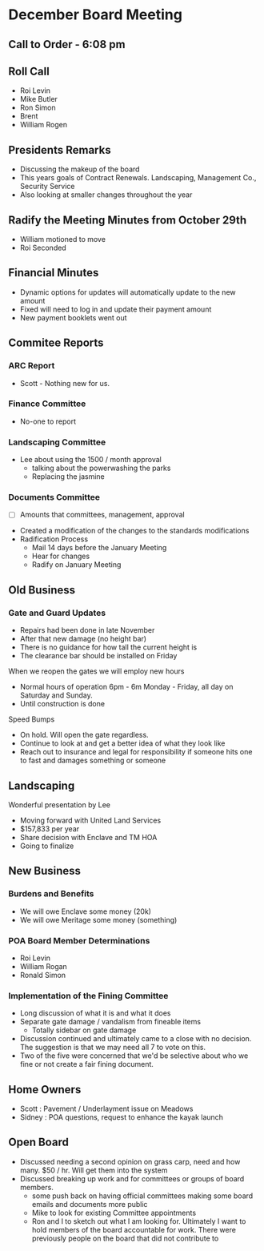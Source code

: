 # December Board Meeting

## Call to Order - 6:08 pm

## Roll Call

- Roi Levin
- Mike Butler
- Ron Simon
- Brent
- William Rogen

## Presidents Remarks

- Discussing the makeup of the board
- This years goals of Contract Renewals. Landscaping, Management Co., Security Service
- Also looking at smaller changes throughout the year

## Radify the Meeting Minutes from October 29th

- William motioned to move
- Roi Seconded

## Financial Minutes

- Dynamic options for updates will automatically update to the new amount
- Fixed will need to log in and update their payment amount
- New payment booklets went out

## Commitee Reports

### ARC Report

- Scott - Nothing new for us.

### Finance Committee

- No-one to report

### Landscaping Committee

- Lee about using the 1500 / month approval
  - talking about the powerwashing the parks
  - Replacing the jasmine

### Documents Committee

- [ ] Amounts that committees, management, approval 

- Created a modification of the changes to the standards modifications
- Radification Process
  - Mail 14 days before the January Meeting
  - Hear for changes
  - Radify on January Meeting

## Old Business

### Gate and Guard Updates

- Repairs had been done in late November
- After that new damage (no height bar)
- There is no guidance for how tall the current height is
- The clearance bar should be installed on Friday

When we reopen the gates we will employ new hours

- Normal hours of operation 6pm - 6m Monday - Friday, all day on Saturday and Sunday.
- Until construction is done

Speed Bumps

- On hold. Will open the gate regardless.
- Continue to look at and get a better idea of what they look like
- Reach out to insurance and legal for responsibility if someone hits one to fast and damages something or someone

## Landscaping

Wonderful presentation by Lee

- Moving forward with United Land Services
- $157,833 per year
- Share decision with Enclave and TM HOA
- Going to finalize

## New Business

### Burdens and Benefits

- We will owe Enclave some money (20k)
- We will owe Meritage some money (something)

### POA Board Member Determinations

- Roi Levin
- William Rogan
- Ronald Simon

### Implementation of the Fining Committee

- Long discussion of what it is and what it does
- Separate gate damage / vandalism from fineable items
  - Totally sidebar on gate damage
- Discussion continued and ultimately came to a close with no decision. The suggestion is that we may need all 7 to vote on this.
- Two of the five were concerned that we'd be selective about who we fine or not create a fair fining document.

## Home Owners

- Scott : Pavement / Underlayment issue on Meadows
- Sidney : POA questions, request to enhance the kayak launch

## Open Board

- Discussed needing a second opinion on grass carp, need and how many. $50 / hr. Will get them into the system
- Discussed breaking up work and for committees or groups of board members.
  - some push back on having official committees making some board emails and documents more public
  - Mike to look for existing Committee appointments
  - Ron and I to sketch out what I am looking for. Ultimately I want to hold members of the board accountable for work. There were previously people on the board that did not contribute to 
  